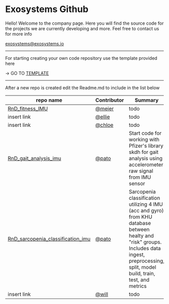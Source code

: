 # Exosystems Github

Hello! Welcome to the company page. 
Here you will find the source code for the projects we are currently developing and more.
Feel free to contact us for more info

exosystems@exosystems.io


---
For starting creating your own code repository use the template provided here

-> GO TO [TEMPLATE](https://github.com/Exosystems/RnD_template_repo)

---
After a new repo is created edit the Readme.md to include in the list below

| repo name | Contributor| Summary |
| --- | --- | --- |
| [RnD_fitness_IMU](https://github.com/Exosystems/RnD_fitness_IMU) | [@meier](https://github.com/Meier0105) | todo |
| insert link | [@ellie](https://github.com/ellie-exo) | todo |
| insert link | [@chloe](https://github.com/soyoung-exo) | todo |
| [RnD_gait_analysis_imu](https://github.com/Exosystems/RnD_gait_analysis_imu) | [@pato](https://github.com/patoalejor-exo)| Start code for working with Pfizer's library skdh for gait analysis using accelerometer raw signal from IMU sensor |
| [RnD_sarcopenia_classification_imu](https://github.com/Exosystems/RnD_sarcopenia_classification_imu)| [@pato](https://github.com/patoalejor-exo) | Sarcopenia classification utilizing 4 IMU (acc and gyro) from KHU database between healty and "risk" groups. Includes data ingest, preprocessing, split, model build, train, test, and metrics|
| insert link | [@will](https://github.com/ExosystemsWill) | todo |
